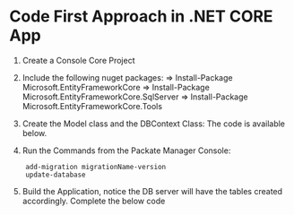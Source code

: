 # Code First Approach in .NET CORE App
1. Create a Console Core Project
2. Include the following nuget packages:
=> Install-Package Microsoft.EntityFrameworkCore
=> Install-Package Microsoft.EntityFrameworkCore.SqlServer
=> Install-Package Microsoft.EntityFrameworkCore.Tools

3. Create the Model class and the DBContext Class: The code is available below.
4. Run the Commands from the Packate Manager Console:
```
	add-migration migrationName-version
	update-database
```
5. Build the Application, notice the DB server will have the tables created accordingly.
Complete the below code	
